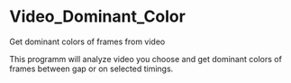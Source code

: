 # Video_Dominant_Color
Get dominant colors of frames from video

This programm will analyze video you choose and get dominant colors of frames between gap or on selected timings.
